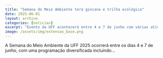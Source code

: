 ```yaml
---
title: "Semana do Meio Ambiente terá gincana e trilha ecológica"
date: 2025-06-01
layout: archive
categories: [noticias]
excerpt: "Evento da UFF acontecerá entre 4 e 7 de junho com várias atividades de campo e oficinas abertas."
image: /assets/img/extensao_base.png
---
```


A Semana do Meio Ambiente da UFF 2025 ocorrerá entre os dias 4 e 7 de junho, com uma programação diversificada incluindo...
